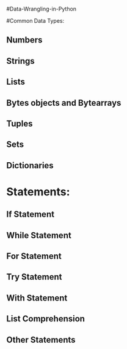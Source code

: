 #Data-Wrangling-in-Python

#Common Data Types:

## Numbers 
## Strings
## Lists
## Bytes objects and Bytearrays
## Tuples
## Sets
## Dictionaries

# Statements:

## If Statement
## While Statement
## For Statement
## Try Statement
## With Statement
## List Comprehension
## Other Statements
